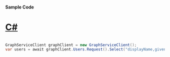 #### Sample Code
# [C#](#tab/Csharp)

```C#

GraphServiceClient graphClient = new GraphServiceClient();
var users = await graphClient.Users.Request().Select("displayName,givenName,postalCode").GetAsync();

```